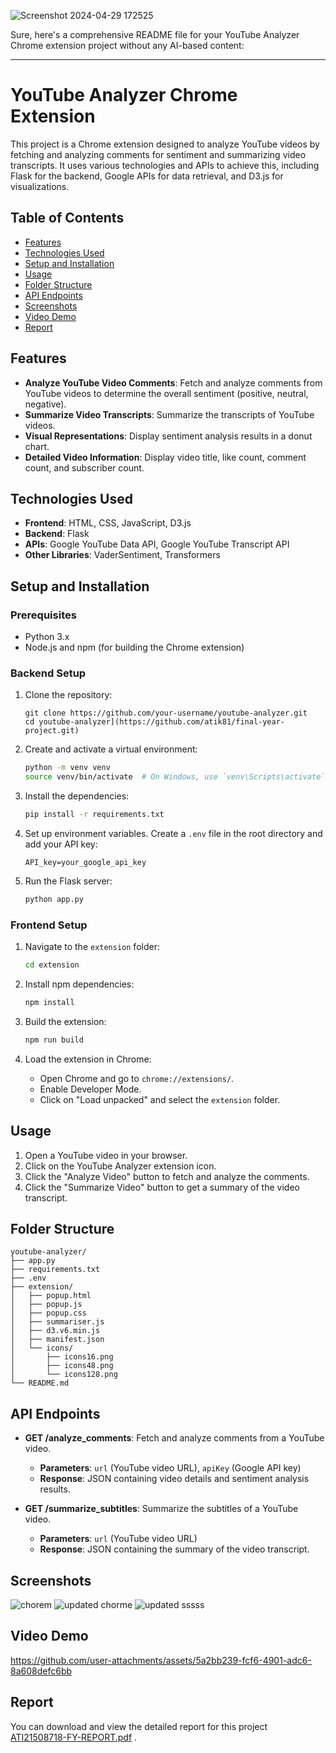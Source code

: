 ![Screenshot 2024-04-29 172525](https://github.com/atik81/final-year-project/assets/118019617/35291cf3-e934-4f26-88cd-c65a4ef0b70c)


Sure, here's a comprehensive README file for your YouTube Analyzer Chrome extension project without any AI-based content:

---

# YouTube Analyzer Chrome Extension

This project is a Chrome extension designed to analyze YouTube videos by fetching and analyzing comments for sentiment and summarizing video transcripts. It uses various technologies and APIs to achieve this, including Flask for the backend, Google APIs for data retrieval, and D3.js for visualizations.

## Table of Contents

- [Features](#features)
- [Technologies Used](#technologies-used)
- [Setup and Installation](#setup-and-installation)
- [Usage](#usage)
- [Folder Structure](#folder-structure)
- [API Endpoints](#api-endpoints)
- [Screenshots](#screenshots)
- [Video Demo](#video-demo)
- [Report](#Report)

## Features

- **Analyze YouTube Video Comments**: Fetch and analyze comments from YouTube videos to determine the overall sentiment (positive, neutral, negative).
- **Summarize Video Transcripts**: Summarize the transcripts of YouTube videos.
- **Visual Representations**: Display sentiment analysis results in a donut chart.
- **Detailed Video Information**: Display video title, like count, comment count, and subscriber count.

## Technologies Used

- **Frontend**: HTML, CSS, JavaScript, D3.js
- **Backend**: Flask
- **APIs**: Google YouTube Data API, Google YouTube Transcript API
- **Other Libraries**: VaderSentiment, Transformers

## Setup and Installation

### Prerequisites

- Python 3.x
- Node.js and npm (for building the Chrome extension)

### Backend Setup

1. Clone the repository:
   ```[sh
   git clone https://github.com/your-username/youtube-analyzer.git
   cd youtube-analyzer](https://github.com/atik81/final-year-project.git)
   ```

2. Create and activate a virtual environment:
   ```sh
   python -m venv venv
   source venv/bin/activate  # On Windows, use `venv\Scripts\activate`
   ```

3. Install the dependencies:
   ```sh
   pip install -r requirements.txt
   ```

4. Set up environment variables. Create a `.env` file in the root directory and add your API key:
   ```env
   API_key=your_google_api_key
   ```

5. Run the Flask server:
   ```sh
   python app.py
   ```

### Frontend Setup

1. Navigate to the `extension` folder:
   ```sh
   cd extension
   ```

2. Install npm dependencies:
   ```sh
   npm install
   ```

3. Build the extension:
   ```sh
   npm run build
   ```

4. Load the extension in Chrome:
   - Open Chrome and go to `chrome://extensions/`.
   - Enable Developer Mode.
   - Click on "Load unpacked" and select the `extension` folder.

## Usage

1. Open a YouTube video in your browser.
2. Click on the YouTube Analyzer extension icon.
3. Click the "Analyze Video" button to fetch and analyze the comments.
4. Click the "Summarize Video" button to get a summary of the video transcript.

## Folder Structure

```
youtube-analyzer/
├── app.py
├── requirements.txt
├── .env
├── extension/
│   ├── popup.html
│   ├── popup.js
│   ├── popup.css
│   ├── summariser.js
│   ├── d3.v6.min.js
│   ├── manifest.json
│   └── icons/
│       ├── icons16.png
│       ├── icons48.png
│       └── icons128.png
└── README.md
```

## API Endpoints

- **GET /analyze_comments**: Fetch and analyze comments from a YouTube video.
  - **Parameters**: `url` (YouTube video URL), `apiKey` (Google API key)
  - **Response**: JSON containing video details and sentiment analysis results.

- **GET /summarize_subtitles**: Summarize the subtitles of a YouTube video.
  - **Parameters**: `url` (YouTube video URL)
  - **Response**: JSON containing the summary of the video transcript.

## Screenshots
![chorem](https://github.com/user-attachments/assets/f5201a53-378b-444b-8bc9-df80138c0392)
![updated chorme](https://github.com/user-attachments/assets/402855e1-b4ac-4e04-a386-b9233af24494)
![updated sssss](https://github.com/user-attachments/assets/3b943a3d-a877-4fc2-b560-9f3383320d22)

## Video Demo

https://github.com/user-attachments/assets/5a2bb239-fcf6-4901-adc6-8a608defc6bb

## Report 
You can download and view the detailed report for this project  [ATI21508718-FY-REPORT.pdf](https://github.com/user-attachments/files/16200393/ATI21508718-FY-REPORT.pdf)
 .



